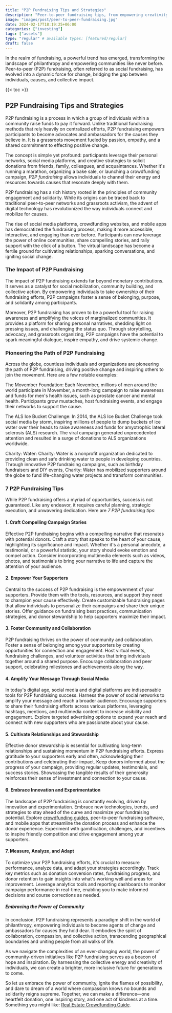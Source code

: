 ```yaml
---
title: "P2P Fundraising Tips and Strategies"
description: "Peer-to-peer fundraising tips, from empowering creativity to fostering entrepreneurship and social change."
image: "images/post/peer-to-peer-fundraising.jpg"
date: 2024-02-17T18:19:25+06:00
categories: ["investing"]
tags: ["assets"]
type: "regular" # available types: [featured/regular]
draft: false
---
```


In the realm of fundraising, a powerful trend has emerged, transforming the landscape of philanthropy and empowering communities like never before. Peer-to-peer (P2P) fundraising, often referred to as social fundraising, has evolved into a dynamic force for change, bridging the gap between individuals, causes, and collective impact.

{{< toc >}}

## P2P Fundraising Tips and Strategies

P2P fundraising is a process in which a group of individuals within a community raise funds to pay it forward. Unlike traditional fundraising methods that rely heavily on centralized efforts, P2P fundraising empowers participants to become advocates and ambassadors for the causes they believe in. It is a grassroots movement fueled by passion, empathy, and a shared commitment to effecting positive change.

The concept is simple yet profound: participants leverage their personal networks, social media platforms, and creative strategies to solicit donations from friends, family, colleagues, and acquaintances. Whether it's running a marathon, organizing a bake sale, or launching a crowdfunding campaign, _P2P fundraising_ allows individuals to channel their energy and resources towards causes that resonate deeply with them.

P2P fundraising has a rich history rooted in the principles of community engagement and solidarity. While its origins can be traced back to traditional peer-to-peer networks and grassroots activism, the advent of digital technology has revolutionized the way individuals connect and mobilize for causes.

The rise of social media platforms, crowdfunding websites, and mobile apps has democratized the fundraising process, making it more accessible, interactive, and engaging than ever before. Participants can now leverage the power of online communities, share compelling stories, and rally support with the click of a button. The virtual landscape has become a fertile ground for cultivating relationships, sparking conversations, and igniting social change.

### The Impact of P2P Fundraising

The impact of P2P fundraising extends far beyond monetary contributions. It serves as a catalyst for social mobilization, community building, and collective action. By empowering individuals to take ownership of their fundraising efforts, P2P campaigns foster a sense of belonging, purpose, and solidarity among participants.

Moreover, P2P fundraising has proven to be a powerful tool for raising awareness and amplifying the voices of marginalized communities. It provides a platform for sharing personal narratives, shedding light on pressing issues, and challenging the status quo. Through storytelling, advocacy, and grassroots organizing, P2P campaigns have the potential to spark meaningful dialogue, inspire empathy, and drive systemic change.

### Pioneering the Path of P2P Fundraising

Across the globe, countless individuals and organizations are pioneering the path of P2P fundraising, driving positive change and inspiring others to join the movement. Here are a few notable examples:

The Movember Foundation: Each November, millions of men around the world participate in Movember, a month-long campaign to raise awareness and funds for men's health issues, such as prostate cancer and mental health. Participants grow mustaches, host fundraising events, and engage their networks to support the cause.

The ALS Ice Bucket Challenge: In 2014, the ALS Ice Bucket Challenge took social media by storm, inspiring millions of people to dump buckets of ice water over their heads to raise awareness and funds for amyotrophic lateral sclerosis (ALS) research. The viral campaign generated unprecedented attention and resulted in a surge of donations to ALS organizations worldwide.

Charity: Water: Charity: Water is a nonprofit organization dedicated to providing clean and safe drinking water to people in developing countries. Through innovative P2P fundraising campaigns, such as birthday fundraisers and DIY events, Charity: Water has mobilized supporters around the globe to fund life-changing water projects and transform communities.

### 7 P2P Fundraising Tips

While P2P fundraising offers a myriad of opportunities, success is not guaranteed. Like any endeavor, it requires careful planning, strategic execution, and unwavering dedication. Here are _7 P2P fundraising tips_:

#### 1. Craft Compelling Campaign Stories

Effective P2P fundraising begins with a compelling narrative that resonates with potential donors. Craft a story that speaks to the heart of your cause, highlighting its significance and impact. Whether it's a personal anecdote, a testimonial, or a powerful statistic, your story should evoke emotion and compel action. Consider incorporating multimedia elements such as videos, photos, and testimonials to bring your narrative to life and capture the attention of your audience.

#### 2. Empower Your Supporters

Central to the success of P2P fundraising is the empowerment of your supporters. Provide them with the tools, resources, and support they need to champion your cause effectively. Create customizable fundraising pages that allow individuals to personalize their campaigns and share their unique stories. Offer guidance on fundraising best practices, communication strategies, and donor stewardship to help supporters maximize their impact.

#### 3. Foster Community and Collaboration

P2P fundraising thrives on the power of community and collaboration. Foster a sense of belonging among your supporters by creating opportunities for connection and engagement. Host virtual events, fundraising challenges, and volunteer activities that bring individuals together around a shared purpose. Encourage collaboration and peer support, celebrating milestones and achievements along the way.

#### 4. Amplify Your Message Through Social Media

In today's digital age, social media and digital platforms are indispensable tools for P2P fundraising success. Harness the power of social networks to amplify your message and reach a broader audience. Encourage supporters to share their fundraising efforts across various platforms, leveraging hashtags, mentions, and multimedia content to increase visibility and engagement. Explore targeted advertising options to expand your reach and connect with new supporters who are passionate about your cause.

#### 5. Cultivate Relationships and Stewardship

Effective donor stewardship is essential for cultivating long-term relationships and sustaining momentum in P2P fundraising efforts. Express gratitude to your supporters early and often, acknowledging their contributions and celebrating their impact. Keep donors informed about the progress of your campaign, providing regular updates, testimonials, and success stories. Showcasing the tangible results of their generosity reinforces their sense of investment and connection to your cause.

#### 6. Embrace Innovation and Experimentation

The landscape of P2P fundraising is constantly evolving, driven by innovation and experimentation. Embrace new technologies, trends, and strategies to stay ahead of the curve and maximize your fundraising potential. Explore [crowdfunding guides](/blog/crowdfunding-guide), peer-to-peer fundraising software, and mobile apps that streamline the donation process and enhance the donor experience. Experiment with gamification, challenges, and incentives to inspire friendly competition and drive engagement among your supporters.

#### 7. Measure, Analyze, and Adapt

To optimize your P2P fundraising efforts, it's crucial to measure performance, analyze data, and adapt your strategies accordingly. Track key metrics such as donation conversion rates, fundraising progress, and donor retention to gain insights into what's working well and areas for improvement. Leverage analytics tools and reporting dashboards to monitor campaign performance in real-time, enabling you to make informed decisions and course corrections as needed.

##### Embracing the Power of Community

In conclusion, P2P fundraising represents a paradigm shift in the world of philanthropy, empowering individuals to become agents of change and ambassadors for causes they hold dear. It embodies the spirit of collaboration, compassion, and collective action, transcending geographical boundaries and uniting people from all walks of life.

As we navigate the complexities of an ever-changing world, the power of community-driven initiatives like P2P fundraising serves as a beacon of hope and inspiration. By harnessing the collective energy and creativity of individuals, we can create a brighter, more inclusive future for generations to come.

So let us embrace the power of community, ignite the flames of possibility, and dare to dream of a world where compassion knows no bounds and solidarity reigns supreme. Together, we can make a difference—one heartfelt donation, one inspiring story, and one act of kindness at a time. Something you might like: [Real Estate Crowdfunding Guide](/blog/top-real-estate-crowdfunding-platforms).
